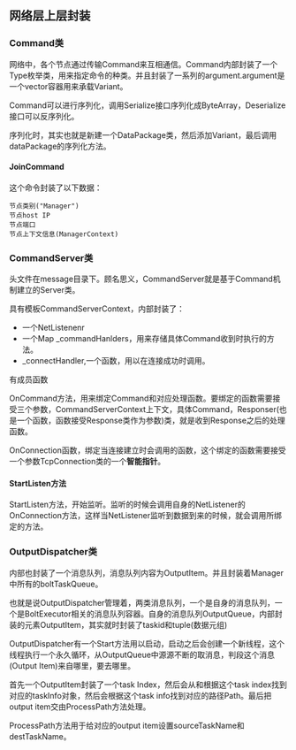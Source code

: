 ## 网络层上层封装

### Command类
网络中，各个节点通过传输Command来互相通信。Command内部封装了一个Type枚举类，用来指定命令的种类。并且封装了一系列的argument.argument是一个vector容器用来承载Variant。

Command可以进行序列化，调用Serialize接口序列化成ByteArray，Deserialize接口可以反序列化。

序列化时，其实也就是新建一个DataPackage类，然后添加Variant，最后调用dataPackage的序列化方法。

#### JoinCommand
这个命令封装了以下数据：

```
节点类别("Manager")
节点host IP
节点端口
节点上下文信息(ManagerContext)
```


### CommandServer类
头文件在message目录下。顾名思义，CommandServer就是基于Command机制建立的Server类。

具有模板CommandServerContext，内部封装了：

 - 一个NetListenenr
 - 一个Map \_commandHanlders，用来存储具体Command收到时执行的方法。
 - \_connectHandler,一个函数，用以在连接成功时调用。

有成员函数

OnCommand方法，用来绑定Command和对应处理函数。要绑定的函数需要接受三个参数，CommandServerContext上下文，具体Command，Responser(也是一个函数，函数接受Response类作为参数)类，就是收到Response之后的处理函数。

OnConnection函数，绑定当连接建立时会调用的函数，这个绑定的函数需要接受一个参数TcpConnection类的一个**智能指针**。

#### StartListen方法

StartListen方法，开始监听。监听的时候会调用自身的NetListener的OnConnection方法，这样当NetListener监听到数据到来的时候，就会调用所绑定的方法。


### OutputDispatcher类
内部也封装了一个消息队列，消息队列内容为OutputItem。并且封装着Manager中所有的boltTaskQueue。

也就是说OutputDispatcher管理着，两类消息队列，一个是自身的消息队列，一个是BoltExecutor相关的消息队列容器。自身的消息队列OutputQueue，内部封装的元素OutputItem，其实就时封装了taskid和tuple(数据元组)

OutputDispatcher有一个Start方法用以启动，启动之后会创建一个新线程，这个线程执行一个永久循环，从OutputQueue中源源不断的取消息，判段这个消息(Output Item)来自哪里，要去哪里。

首先一个OutputItem封装了一个task Index，然后会从和根据这个task index找到对应的taskInfo对象，然后会根据这个task info找到对应的路径Path。最后把output item交由ProcessPath方法处理。

ProcessPath方法用于给对应的output item设置sourceTaskName和destTaskName。
